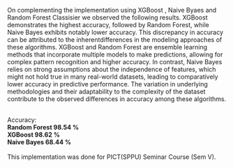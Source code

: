 On complementing the implementation using XGBoost , Naive Byaes and Random Forest Classisier we observed the following results.
XGBoost demonstrates the highest accuracy, followed by Random Forest, while Naive Bayes exhibits notably lower accuracy. This discrepancy in accuracy can be attributed to the inherentdifferences in the modeling approaches of these algorithms. XGBoost and Random Forest are
ensemble learning methods that incorporate multiple models to make predictions, allowing for
complex pattern recognition and higher accuracy. In contrast, Naive Bayes relies on strong
assumptions about the independence of features, which might not hold true in many real-world
datasets, leading to comparatively lower accuracy in predictive performance. The variation in
underlying methodologies and their adaptability to the complexity of the dataset contribute to
the observed differences in accuracy among these algorithms.

<br>Accuracy:
<br>
**Random Forest 98.54 %**
<br>
**XGBoost 98.62 %**
<br>
**Naive Bayes 68.44 %**
<br>
<br>
This implementation was done for PICT(SPPU) Seminar Course (Sem V). 
